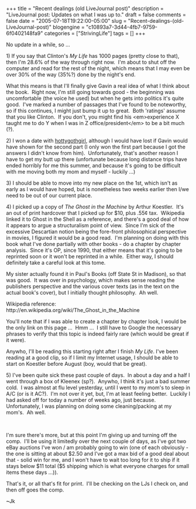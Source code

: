 +++
title = "Recent dealings (old LiveJournal post)"
description = "LiveJournal post: Updates on what I was up to."
draft = false
comments = false
date = "2005-07-18T19:22:00-05:00"
slug = "Recent-dealings-(old-LiveJournal-post)"
blogengine = "c10893a7-3d44-4fb7-9759-6f0402148fa9"
categories = ["StrivingLife"]
tags = []
+++

<p>
No update in a while, so ...
</p>
<p>
1) If you say that Clinton&#39;s <cite>My Life</cite> has 1000 pages (pretty close to that), then I&#39;m 28.6% of the way through right now.&nbsp; I&#39;m about to shut off the computer and read for the rest of the night, which means that I may even be over 30% of the way (35%?) done by the night&#39;s end.
</p>
<p>
What this means is that I&#39;ll finally give Gavin a real idea of what I think about the book.&nbsp; Right now, I&#39;m still going towards good - the beginning was uncomfortable (the voice he used) but when he gets into politics it&#39;s quite good.&nbsp; I&#39;ve marked a number of passages that I&#39;ve found to be noteworthy, so if this continues, I might just bump it up to great.&nbsp; Both &#39;ratings&#39; assume that you like Clinton.&nbsp; If you don&#39;t, you might find his &lt;em&gt;experience X taught me to do Y when I was in Z office/president&lt;/em&gt; to be a bit much (?).
</p>
<p>
2) I won a date with <a rel="nofollow" href="http://www.livejournal.com/users/hottygothgirl/" onclick="window.open(this.href);return false;">hottygothgirl</a>, although I would have lost if Gavin would have shown for the second part (I only won the first part because I got the answers I didn&#39;t know from him).&nbsp; Unfortunately, that&#39;s another reason I have to get my butt up there (unfortunate because long distance trips have ended horribly for me this summer, and because it&#39;s going to be difficult with me moving both my mom and myself - luckily ...)
</p>
<p>
3) I should be able to move into my new place on the 1st, which isn&#39;t as early as I would have hoped, but is nonetheless two weeks earlier then I/we need to be out of our current place.
</p>
<p>
4) I picked up a copy of <cite>The Ghost in the Machine</cite> by Arthur Koestler.&nbsp; It&#39;s an out of print hardcover that I picked up for $10, plus .55&cent; tax.&nbsp; Wikipedia linked it to Ghost in the Shell as a reference, and there&#39;s a good deal of how it appears to argue a structuralism point of view.&nbsp; Since I&#39;m sick of the excessive Descartian notion being the fore-front philosophical perspective in movies, I figured it would be a good read.&nbsp; I&#39;m planning on doing with this book what I&#39;ve done partially with other books - do a chapter by chapter analysis.&nbsp; Since it&#39;s OP, since 1990, that either means that it&#39;s going to be reprinted soon or it won&#39;t be reprinted in a while.&nbsp; Either way, I should definitely take a careful look at this tome.
</p>
<p>
My sister actually found it in Paul&#39;s Books (off State St in Madison), so that was good.&nbsp; It was over in psychology, which makes sense reading the publishers perspective and the various cover texts (as in the text on the actual book&#39;s cover), but I initially thought philosophy.&nbsp; Ah well.
</p>
<p>
Wikipedia reference: http://en.wikipedia.org/wiki/The_Ghost_in_the_Machine
</p>
<p>
You&#39;ll note that if I was able to create a chapter by chapter look, I would be the only link on this page ...&nbsp; Hmm ...&nbsp; I still have to Google the necessary phrases to verify that this topic is indeed fairly rare (which would be great if it were).
</p>
<p>
Anywho, I&#39;ll be reading this starting right after I finish <cite>My Life</cite>. I&#39;ve been reading at a good clip, so if I limit my Internet usage, I should be able to start on Koestler before August (boy, would that be great).
</p>
<p>
5) I&#39;ve been quite sick these past couple of days.&nbsp; In about a day and a half I went through a box of Kleenex (sp?).&nbsp; Anywho, I think it&#39;s just a bad summer cold.&nbsp; I was almost at flu level yesterday, until I went to my mom&#39;s to sleep in A/C (or is it AC?).&nbsp; I&#39;m not over it yet, but, I&#39;m at least feeling better.&nbsp; Luckily I had asked off for today a number of weeks ago, just because.&nbsp; Unfortunately, I was planning on doing some cleaning/packing at my mom&#39;s.&nbsp; Ah well.
</p>
<p>
&nbsp;
</p>
<p>
I&#39;m sure there&#39;s more, but at this point I&#39;m giving up and turning off the comp.&nbsp; I&#39;ll be using it limitedly over the next couple of days, as I&#39;ve got two eBay auctions I&#39;ve won / am probably going to win (one of each obviously - the one is sitting at about $2.50 and I&#39;ve got a max bid of a good deal about that - solid win for me, and I won&#39;t have to wait too long for it to ship if it stays below $11 total ($5 shipping which is what everyone charges for small items these days ...)).
</p>
<p>
That&#39;s it, or all that&#39;s fit for print.&nbsp; I&#39;ll be checking on the LJs I check on, and then off goes the comp.
</p>
<p>
~Jk
</p>

